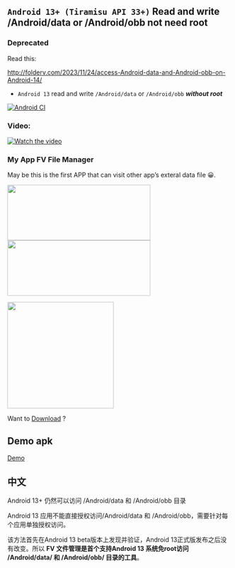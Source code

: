  ## `Android 13+ (Tiramisu API 33+)` Read and write /Android/data or /Android/obb not need root

 ### Deprecated
 
 Read this:

http://folderv.com/2023/11/24/access-Android-data-and-Android-obb-on-Android-14/




 - `Android 13` read and write `/Android/data` or `/Android/obb` ***without root***

 [![Android CI](https://github.com/folderv/androidDataWithoutRootAPI33/actions/workflows/android.yml/badge.svg)](https://github.com/folderv/androidDataWithoutRootAPI33/actions/workflows/android.yml)


 ### Video:
[![Watch the video](https://img.youtube.com/vi/-4H0K70WhDg/maxresdefault.jpg)](https://youtu.be/-4H0K70WhDg)


### My App FV File Manager

May be this is the first APP that can visit other app’s exteral data file 😀.


[<img src="/source/coolapk-badge.png" width="323" height="125" />](https://www.coolapk.com/apk/com.folderv.file)
[<img src="https://play.google.com/intl/en_us/badges/static/images/badges/en_badge_web_generic.png" width="323" height="125">](https://play.google.com/store/apps/details?id=com.folderv.file)

[<img src="/source/com.folderv.file.webp" width="240" height="240" />](http://folderv.com/2022/08/16/Access-Android-data-on-Android-13/)

Want to [Download](http://folderv.com/2022/08/16/Access-Android-data-on-Android-13/) ?


## Demo apk

[Demo](https://github.com/folderv/androidDataWithoutRootAPI33/raw/main/android13dataobbDemo.apk)


## 中文

Android 13+ 仍然可以访问 /Android/data 和 /Android/obb 目录


Android 13 应用不能直接授权访问/Android/data 和 /Android/obb，需要针对每个应用单独授权访问。

该方法首先在Android 13 beta版本上发现并验证，Android 13正式版发布之后没有改变。所以 __FV 文件管理是首个支持Android 13 系统免root访问 /Android/data/ 和 /Android/obb/ 目录的工具__。

